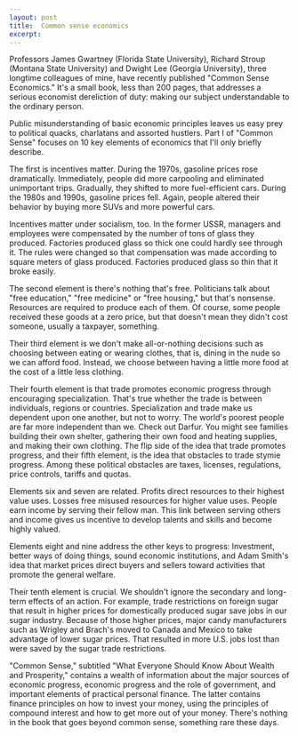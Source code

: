 ```yaml
---
layout: post
title:  Common sense economics
excerpt:
---
```












Professors James Gwartney (Florida State University), Richard Stroup (Montana State University) and Dwight Lee (Georgia University), three longtime colleagues of mine, have recently published "Common Sense Economics." It's a small book, less than 200 pages, that addresses a serious economist dereliction of duty: making our subject understandable to the ordinary person.

Public misunderstanding of basic economic principles leaves us easy prey to political quacks, charlatans and assorted hustlers. Part I of "Common Sense" focuses on 10 key elements of economics that I'll only briefly describe.

The first is incentives matter. During the 1970s, gasoline prices rose dramatically. Immediately, people did more carpooling and eliminated unimportant trips. Gradually, they shifted to more fuel-efficient cars. During the 1980s and 1990s, gasoline prices fell. Again, people altered their behavior by buying more SUVs and more powerful cars.

Incentives matter under socialism, too. In the former USSR, managers and employees were compensated by the number of tons of glass they produced. Factories produced glass so thick one could hardly see through it. The rules were changed so that compensation was made according to square meters of glass produced. Factories produced glass so thin that it broke easily.

The second element is there's nothing that's free. Politicians talk about "free education," "free medicine" or "free housing," but that's nonsense. Resources are required to produce each of them. Of course, some people received these goods at a zero price, but that doesn't mean they didn't cost someone, usually a taxpayer, something.

Their third element is we don't make all-or-nothing decisions such as choosing between eating or wearing clothes, that is, dining in the nude so we can afford food. Instead, we choose between having a little more food at the cost of a little less clothing.

Their fourth element is that trade promotes economic progress through encouraging specialization. That's true whether the trade is between individuals, regions or countries. Specialization and trade make us dependent upon one another, but not to worry. The world's poorest people are far more independent than we. Check out Darfur. You might see families building their own shelter, gathering their own food and heating supplies, and making their own clothing. The flip side of the idea that trade promotes progress, and their fifth element, is the idea that obstacles to trade stymie progress. Among these political obstacles are taxes, licenses, regulations, price controls, tariffs and quotas.

Elements six and seven are related. Profits direct resources to their highest value uses. Losses free misused resources for higher value uses. People earn income by serving their fellow man. This link between serving others and income gives us incentive to develop talents and skills and become highly valued.

Elements eight and nine address the other keys to progress: Investment, better ways of doing things, sound economic institutions, and Adam Smith's idea that market prices direct buyers and sellers toward activities that promote the general welfare.

Their tenth element is crucial. We shouldn't ignore the secondary and long-term effects of an action. For example, trade restrictions on foreign sugar that result in higher prices for domestically produced sugar save jobs in our sugar industry. Because of those higher prices, major candy manufacturers such as Wrigley and Brach's moved to Canada and Mexico to take advantage of lower sugar prices. That resulted in more U.S. jobs lost than were saved by the sugar trade restrictions.

"Common Sense," subtitled "What Everyone Should Know About Wealth and Prosperity," contains a wealth of information about the major sources of economic progress, economic progress and the role of government, and important elements of practical personal finance. The latter contains finance principles on how to invest your money, using the principles of compound interest and how to get more out of your money. There's nothing in the book that goes beyond common sense, something rare these days.


